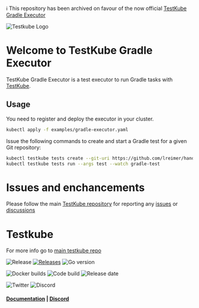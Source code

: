 :information_source: This repository has been archived on favour of the now official [TestKube Gradle Executor](https://github.com/testkube/testkube-executor-gradle)

![Testkube Logo](https://raw.githubusercontent.com/kubeshop/testkube/main/assets/testkube-color-gray.png)

# Welcome to TestKube Gradle Executor

TestKube Gradle Executor is a test executor to run Gradle tasks with [TestKube](https://testkube.io).  

## Usage

You need to register and deploy the executor in your cluster.
```bash
kubectl apply -f examples/gradle-executor.yaml
```

Issue the following commands to create and start a Gradle test for a given Git repository:
```bash
kubectl testkube tests create --git-uri https://github.com/lreimer/hands-on-testkube.git --git-branch main --type "gradle/test" --name gradle-test
kubectl testkube tests run --args test --watch gradle-test
```

# Issues and enchancements 

Please follow the main [TestKube repository](https://github.com/kubeshop/testkube) for reporting any [issues](https://github.com/kubeshop/testkube/issues) or [discussions](https://github.com/kubeshop/testkube/discussions)

# Testkube 

For more info go to [main testkube repo](https://github.com/kubeshop/testkube)

![Release](https://img.shields.io/github/v/release/kubeshop/testkube) [![Releases](https://img.shields.io/github/downloads/kubeshop/testkube/total.svg)](https://github.com/kubeshop/testkube/tags?label=Downloads) ![Go version](https://img.shields.io/github/go-mod/go-version/kubeshop/testkube)

![Docker builds](https://img.shields.io/docker/automated/kubeshop/testkube-api-server) ![Code build](https://img.shields.io/github/workflow/status/kubeshop/testkube/Code%20build%20and%20checks) ![Release date](https://img.shields.io/github/release-date/kubeshop/testkube)

![Twitter](https://img.shields.io/twitter/follow/thekubeshop?style=social) ![Discord](https://img.shields.io/discord/884464549347074049)
 #### [Documentation](https://kubeshop.github.io/testkube) | [Discord](https://discord.gg/hfq44wtR6Q) 
